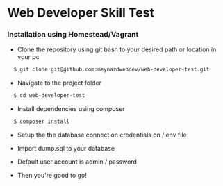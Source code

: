 # Web Developer Skill Test

### Installation using Homestead/Vagrant

- Clone the repository using git bash to your desired path or location in your pc
```sh
  $ git clone git@github.com:meynardwebdev/web-developer-test.git
```

- Navigate to the project folder
```sh
  $ cd web-developer-test
```

- Install dependencies using composer
```sh
  $ composer install
```

- Setup the the database connection credentials on /.env file

- Import dump.sql to your database

- Default user account is admin / password

- Then you're good to go!
